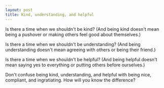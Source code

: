 ```yaml
---
layout: post
title: Kind, understanding, and helpful
---
```


Is there a time when we shouldn't be kind? (And being kind doesn't mean being a pushover or making others feel good about themselves.)

Is there a time when we shouldn't be understanding? (And being understanding doesn't mean agreeing with others or being their friend.)

Is there a time when we shouldn't be helpful? (And being helpful doesn't mean saying yes to everything or putting others before ourselves.)

Don't confuse being kind, understanding, and helpful with being nice, compliant, and ingratiating. How will you know the difference?
